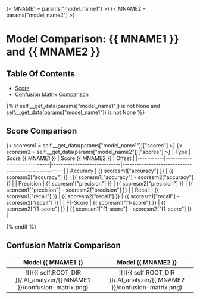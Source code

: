 {< MNAME1 = params["model_name1"] >}
{< MNAME2 = params["model_name2"] >}

# Model Comparison: {{ MNAME1 }} and {{ MNAME2 }} 
## Table Of Contents
- [Score](##Score-Comparison)
- [Confusion Matrix Comparison](##Confusion-Matrix-Comparison)

{% if self.__get_data(params["model_name1"]) is not None and self.__get_data(params["model_name1"]) is not None %}

## Score Comparison
{< scoresm1 = self.__get_data(params["model_name1"])["scores"] >}
{< scoresm2 = self.__get_data(params["model_name2"])["scores"] >}
| Type      | Score {{ MNAME1 }}          | Score {{ MNAME2 }}          | Offset                                              |
|-----------|-----------------------------|-----------------------------|-----------------------------------------------------|
| Accuracy  | {{ scoresm1["accuracy"]  }} | {{ scoresm2["accuracy"]  }} | {{ scoresm1["accuracy"]  - scoresm2["accuracy"]  }} |
| Precision | {{ scoresm1["precision"] }} | {{ scoresm2["precision"] }} | {{ scoresm1["precision"] - scoresm2["precision"] }} |
| Recall    | {{ scoresm1["recall"]    }} | {{ scoresm2["recall"]    }} | {{ scoresm1["recall"]    - scoresm2["recall"]    }} |
| F1-Score  | {{ scoresm1["f1-score"]  }} | {{ scoresm2["f1-score"]  }} | {{ scoresm1["f1-score"]  - scoresm2["f1-score"]  }} |

{% endif %}

## Confusion Matrix Comparison
Model {{ MNAME1 }}                                                      | Model {{ MNAME2 }}
:----------------------------------------------------------------------:|:--------------------------------------------------------------:
![]({{ self.ROOT_DIR }}/.AI_analyzer/{{ MNAME1 }}/confusion-matrix.png) | ![]({{ self.ROOT_DIR }}/.AI_analyzer/{{ MNAME2 }}/confusion-matrix.png)

